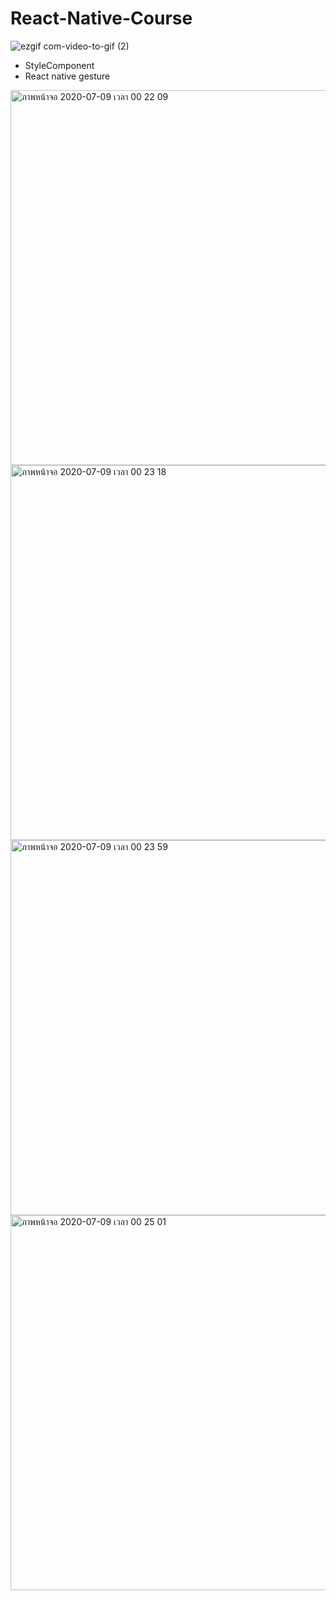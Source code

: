 # React-Native-Course

![ezgif com-video-to-gif (2)](https://user-images.githubusercontent.com/29822960/86973521-00625480-c175-11ea-965e-c721d18f5c0a.gif)

- StyleComponent
- React native gesture 



<img width="600" alt="ภาพหน้าจอ 2020-07-09 เวลา 00 22 09" src="https://user-images.githubusercontent.com/29822960/86976211-3f46d900-c17a-11ea-8d6c-93979e2b5cf8.png">

<img width="600" alt="ภาพหน้าจอ 2020-07-09 เวลา 00 23 18" src="https://user-images.githubusercontent.com/29822960/86976301-68676980-c17a-11ea-8556-4b2b62a57592.png">

<img width="600" alt="ภาพหน้าจอ 2020-07-09 เวลา 00 23 59" src="https://user-images.githubusercontent.com/29822960/86976334-80d78400-c17a-11ea-8023-4cd394525f02.png">
<img width="600" alt="ภาพหน้าจอ 2020-07-09 เวลา 00 25 01" src="https://user-images.githubusercontent.com/29822960/86976400-a49aca00-c17a-11ea-93bf-be5728eddae6.png">




